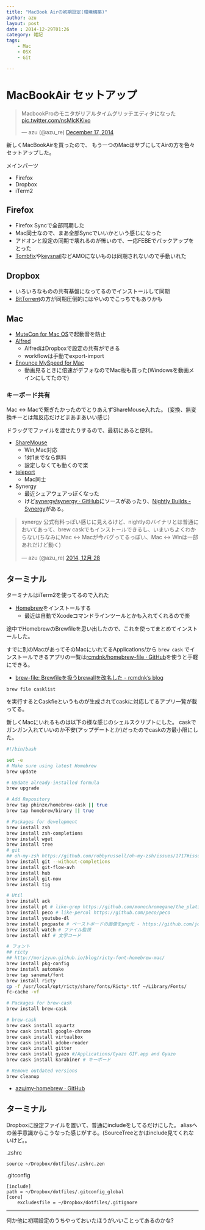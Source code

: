 ```yaml
---
title: "MacBook Airの初期設定(環境構築)"
author: azu
layout: post
date : 2014-12-29T01:26
category: 雑記
tags:
    - Mac
    - OSX
    - Git

---
```


# MacBookAir セットアップ

<blockquote class="twitter-tweet" data-partner="tweetdeck"><p>MacbookProのモニタがリアルタイムグリッチエディタになった <a href="http://t.co/nsMlcKKixo">pic.twitter.com/nsMlcKKixo</a></p>&mdash; azu (@azu_re) <a href="https://twitter.com/azu_re/status/545220045656182784">December 17, 2014</a></blockquote>
<script async src="//platform.twitter.com/widgets.js" charset="utf-8"></script>

新しくMacBookAirを買ったので、
もう一つのMacはサブにしてAirの方を色々セットアップした。

メインパーツ

- Firefox
- Dropbox
- iTerm2

## Firefox

- Firefox Syncで全部同期した
- Mac同士なので、まあ全部Syncでいいかという感じになった
- アドオンと設定の同期で壊れるのが怖いので、一応FEBEでバックアップをとった
- [Tombfix](https://github.com/tombfix/core "Tombfix")や<a href="https://github.com/mooz/keysnail/wiki/keysnail-japanese">keysnail</a>などAMOにないものは同期されないので手動いれた

## Dropbox

- いろいろなものの共有基盤になってるのでインストールして同期
- [BitTorrent](http://www.bittorrent.com/intl/ja/ "BitTorrent")の方が同期圧倒的にはやいのでこっちでもありかも

## Mac

- [MuteCon for Mac OS](http://homepage1.nifty.com/macbs/download.htm#MuteCon "MuteCon for Mac OS")で起動音を防止
- [Alfred](http://www.alfredapp.com/ "Alfred")
	- AlfredはDropboxで設定の共有ができる
	- workflowは手動でexport-import
- [Enounce MySpeed for Mac](http://www.enounce.com/myspeed-mac "Enounce MySpeed for Mac")
	- 動画見るときに倍速がデフォなのでMac版も買った(Windowsを動画メインにしてたので)

### キーボード共有

Mac <-> Macで繋ぎたかったのでとりあえずShareMouse入れた。
(変換、無変換キーとは無反応だけどまあまあいい感じ)

ドラッグでファイルを渡せたりするので、最初にあると便利。

- [ShareMouse](http://www.keyboard-and-mouse-sharing.com/ "ShareMouse")
	- Win,Mac対応
	- 1対1までなら無料
	- 設定しなくても動くので楽
- [teleport](http://www.abyssoft.com/software/teleport/ "teleport")
	- Mac同士
- Synergy
	- 最近シェアウェアっぽくなった
	- けど<a href="https://github.com/synergy/synergy">synergy/synergy · GitHub</a>にソースがあったり、[Nightly Builds - Synergy](https://synergy-project.org/nightly "Nightly Builds - Synergy")がある。

<blockquote class="twitter-tweet" lang="ja"><p>synergy 公式有料っぽい感じに見えるけど、nightlyのバイナリとは普通においてあって、brew caskでもインストールできるし、いまいちよくわからない(ちなみにMac &lt;-&gt; Macが今バグってるっぽい、Mac &lt;-&gt; Winは一部あれだけど動く)</p>&mdash; azu (@azu_re) <a href="https://twitter.com/azu_re/status/549168627451052032">2014, 12月 28</a></blockquote>
<script async src="//platform.twitter.com/widgets.js" charset="utf-8"></script>

## ターミナル

ターミナルはiTerm2を使ってるので入れた

- [Homebrew](http://brew.sh/index_ja.html "Homebrew")をインストールする
	- 最近は自動でXcodeコマンドラインツールとかも入れてくれるので楽

途中でHomebrewのBrewfileを思い出したので、これを使ってまとめてインストールした。


すでに別のMacがあってそのMacにいれてるApplications/から
`brew cask` でインストールできるアプリの一覧は[rcmdnk/homebrew-file · GitHub](https://github.com/rcmdnk/homebrew-file "rcmdnk/homebrew-file · GitHub")を使うと手軽にできる。

- [brew-file: Brewfileを扱うbrewallを改名した - rcmdnk’s blog](http://rcmdnk.github.io/blog/2014/08/26/computer-mac-homebrew/ "brew-file: Brewfileを扱うbrewallを改名した - rcmdnk’s blog")


```
brew file casklist
```

を実行するとCaskfieというものが生成されてcaskに対応してるアプリ一覧が載ってる。

新しくMacにいれるものは以下の様な感じのシェルスクリプトにした。
caskでガンガン入れていいのか不安(アップデートとか)だったのでcaskの方最小限にした。

```sh
#!/bin/bash

set -e
# Make sure using latest Homebrew
brew update

# Update already-installed formula
brew upgrade

# Add Repository
brew tap phinze/homebrew-cask || true
brew tap homebrew/binary || true

# Packages for development
brew install zsh
brew install zsh-completions
brew install wget
brew install tree
# git
## oh-my-zsh https://github.com/robbyrussell/oh-my-zsh/issues/1717#issuecomment-22540099
brew install git --without-completions
brew install git-flow-avh
brew install hub
brew install git-now
brew install tig

# Util
brew install ack
brew install pt # like-grep https://github.com/monochromegane/the_platinum_searcher
brew install peco # like-percol https://github.com/peco/peco
brew install youtube-dl
brew install pngpaste # ペーストボードの画像をpng化 - https://github.com/jcsalterego/pngpaste
brew install watch # ファイル監視
brew install nkf # 文字コード

# フォント
## ricty
## http://morizyun.github.io/blog/ricty-font-homebrew-mac/
brew install pkg-config
brew install automake
brew tap sanemat/font
brew install ricty
cp -f /usr/local/opt/ricty/share/fonts/Ricty*.ttf ~/Library/Fonts/
fc-cache -vf

# Packages for brew-cask
brew install brew-cask

# brew-cask
brew cask install xquartz
brew cask install google-chrome
brew cask install virtualbox
brew cask install adobe-reader
brew cask install gitter
brew cask install gyazo #/Applications/Gyazo GIF.app and Gyazo
brew cask install karabiner # キーボード

# Remove outdated versions
brew cleanup
```

- [azu/my-homebrew · GitHub](https://github.com/azu/my-homebrew "azu/my-homebrew · GitHub")

## ターミナル

Dropboxに設定ファイルを置いて、普通にincludeをしてるだけにした。
aliasへの苦手意識からこうなった感じがする。(SourceTreeとかはinclude見てくれないけど。。

.zshrc

```
source ~/Dropbox/dotfiles/.zshrc.zen
```

.gitconfig

```
[include]
path = ~/Dropbox/dotfiles/.gitconfig_global
[core]
	excludesfile = ~/Dropbox/dotfiles/.gitignore
```


----

何か他に初期設定のうちやっておいたほうがいいことってあるのかな?
